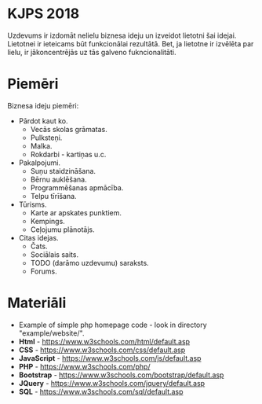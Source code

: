 # KJPS 2018

Uzdevums ir izdomāt nelielu biznesa ideju un izveidot lietotni šai idejai. Lietotnei ir ieteicams būt funkcionālai rezultātā. Bet, ja lietotne ir izvēlēta par lielu, ir jākoncentrējās uz tās galveno fukncionalitāti.

# Piemēri

Biznesa ideju piemēri:

* Pārdot kaut ko.
  * Vecās skolas grāmatas.
  * Pulksteņi.
  * Malka.
  * Rokdarbi - kartiņas u.c.
* Pakalpojumi.
  * Suņu staidzināšana.
  * Bērnu auklēšana.
  * Programmēšanas apmācība.
  * Telpu tīrīšana.
* Tūrisms.
  * Karte ar apskates punktiem.
  * Kempings.
  * Ceļojumu plānotājs.
* Citas idejas.
  * Čats.
  * Sociālais saits.
  * TODO (darāmo uzdevumu) saraksts.
  * Forums.

# Materiāli

* Example of simple php homepage code - look in directory "example/website/".
* **Html** - https://www.w3schools.com/html/default.asp
* **CSS** - https://www.w3schools.com/css/default.asp
* **JavaScript** - https://www.w3schools.com/js/default.asp
* **PHP** - https://www.w3schools.com/php/
* **Bootstrap** - https://www.w3schools.com/bootstrap/default.asp
* **JQuery** - https://www.w3schools.com/jquery/default.asp
* **SQL** - https://www.w3schools.com/sql/default.asp
